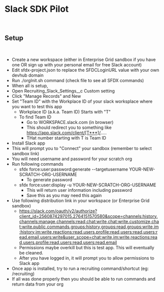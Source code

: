 # Slack SDK Pilot
​
## Setup
​
- Create a new workspace (either in Enterprise Grid sandbox if you have one OR sign up with your personal email for free Slack account)
​
- Edit sfdx-project.json to replace the SFDCLoginURL value with your own devhub domain
- Run ./orgInit.sh command (check file to see all SFDX commands)
- When all is setup,
- Open Recruiting_Slack_Settings__c Custom setting
- Click "Manage Records" and New
- Set "Team ID" with the Workplace ID of your slack worksplace where you want to test this app
  - Workplace ID (a.k.a. Team ID) Starts with "T"
  - To find Team ID
    - Go to WORKSPACE.slack.com (in browser)
    - This should redirect you to something like https://app.slack.com/client/[T***]/.....
    - THat number starting with T is Team ID
​
- Install Slack app 
​
- This will prompt you to "Connect" your sandbox (remember to select sandbox link)
- You will need username and password for your scratch org
- Run following commands
  - sfdx force:user:password:generate --targetusername  YOUR-NEW-SCRATCH-ORG-USERNAME
    - To generate password
  - sfdx force:user:display -u   YOUR-NEW-SCRATCH-ORG-USERNAME
    - This will return user information including password
    - Save this as you may need this again
- Use following distribution link in your workspace (or Enterprise Grid sandbox)
  - https://slack.com/oauth/v2/authorize?client_id=2560874297015.2764151570580&scope=channels:history,channels:manage,channels:read,chat:write,chat:write.customize,chat:write.public,commands,groups:history,groups:read,groups:write,im:history,im:write,reactions:read,users.profile:read,users:read,users:read.email,users:write&user_scope=chat:write,im:write,reactions:read,users.profile:read,users:read,users:read.email
  - Permissions maybe overkill but this is test app. This will eventually be cleaned.
  - After you have logged in, it will prompt you to allow permissions to Slack app
- Once app is installed, try to run a recruiting command/shortcut (eg: /recruiting)
​
- If all was done properly then you should be able to run commands and return data from your org
